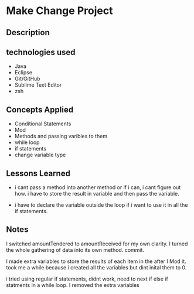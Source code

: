 # Make Change Project

## Description

## technologies used
 - Java
 - Eclipse
 - Git/GitHub
 - Sublime Text Editor
 - zsh

 ## Concepts Applied

  - Conditional Statements
  - Mod
  - Methods and passing varibles to them
  - while loop
  - if statements
  - change variable type


 ## Lessons Learned

 -	i cant pass a method into another method or if i can, i cant figure out how. i have to store the result in variable and then pass the variable.  

 - i have to declare the variable outside the loop if i want to use it in all the if statements. 


 ## Notes

 I switched amountTendered to amountReceived for my own clarity. 
 I turned the whole gathering of data into its own method. 
commit. 

I made extra variables to store the results of each item in the after I Mod it. took me a while because i created all the variables but dint inital them to 0. 

 i tried using regular if statements, didnt work, need to next if else if statments in a while loop. I removed the extra variables

